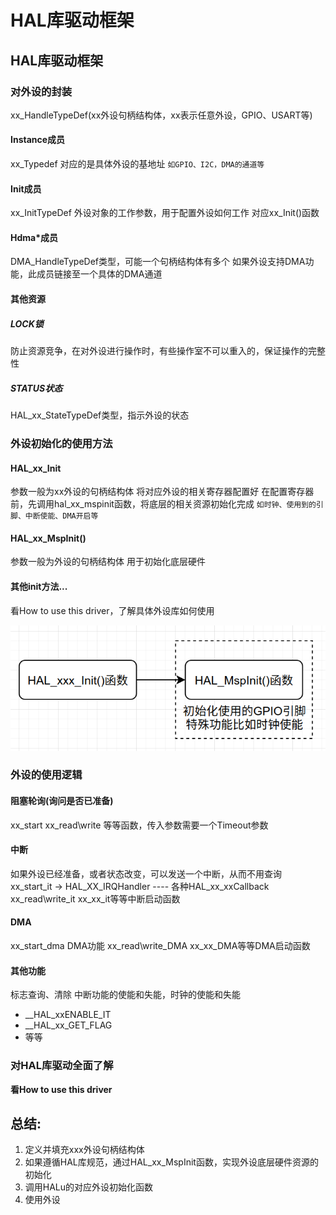 # HAL库驱动框架
## HAL库驱动框架
### 对外设的封装
xx_HandleTypeDef(xx外设句柄结构体，xx表示任意外设，GPIO、USART等)
#### Instance成员
xx_Typedef
对应的是具体外设的基地址
`如GPIO、I2C，DMA的通道等`
#### Init成员
xx_InitTypeDef
外设对象的工作参数，用于配置外设如何工作
对应xx_Init()函数
#### Hdma\*成员
DMA_HandleTypeDef类型，可能一个句柄结构体有多个
如果外设支持DMA功能，此成员链接至一个具体的DMA通道
#### 其他资源
##### LOCK锁
防止资源竞争，在对外设进行操作时，有些操作室不可以重入的，保证操作的完整性
##### STATUS状态
HAL_xx_StateTypeDef类型，指示外设的状态

### 外设初始化的使用方法
#### HAL_xx_Init
参数一般为xx外设的句柄结构体
将对应外设的相关寄存器配置好
在配置寄存器前，先调用hal_xx_mspinit函数，将底层的相关资源初始化完成
`如时钟、使用到的引脚、中断使能、DMA开启等`

#### HAL_xx_MspInit()
参数一般为外设的句柄结构体
用于初始化底层硬件
#### 其他init方法...
看How to use this driver，了解具体外设库如何使用

![Pasted image 20210312192637](../../../../../../pictures/Pasted%20image%2020210312192637.png)

### 外设的使用逻辑
#### 阻塞轮询(询问是否已准备)
xx_start
xx_read\\write
等等函数，传入参数需要一个Timeout参数
#### 中断
如果外设已经准备，或者状态改变，可以发送一个中断，从而不用查询
xx_start_it	-> HAL_XX_IRQHandler ---- 各种HAL_xx_xxCallback
xx_read\\write_it
xx_xx_it等等中断启动函数

#### DMA
xx_start_dma DMA功能
xx_read\\write_DMA
xx_xx_DMA等等DMA启动函数

#### 其他功能
标志查询、清除
中断功能的使能和失能，时钟的使能和失能
+ \__HAL_xxENABLE_IT
+ \__HAL_xx_GET_FLAG
+ 等等

### 对HAL库驱动全面了解
**看How to use this driver**


## 总结:
1. 定义并填充xxx外设句柄结构体
2. 如果遵循HAL库规范，通过HAL_xx_MspInit函数，实现外设底层硬件资源的初始化
3. 调用HALu的对应外设初始化函数
4. 使用外设




